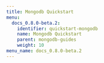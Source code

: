 ```yaml
---
title: Mongodb Quickstart
menu:
  docs_0.8.0-beta.2:
    identifier: quickstart-mongodb
    name: Mongodb Quickstart
    parent: mongodb-guides
    weight: 10
menu_name: docs_0.8.0-beta.2
---
```

